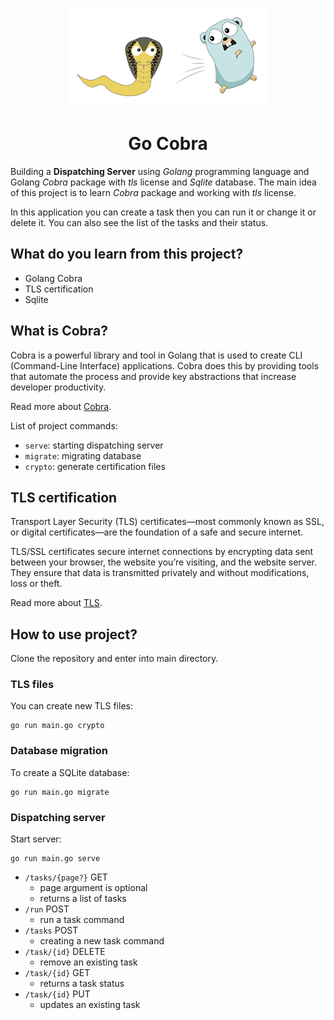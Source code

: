<p align="center">
  <img src="assets/logo.png" alt="logo" />
</p>

<h1 align="center">
Go Cobra
</h1>

Building a **Dispatching Server** using _Golang_ programming language
and Golang _Cobra_ package with _tls_ license and _Sqlite_ database. The
main idea of this project is to learn _Cobra_ package and working
with _tls_ license.

In this application you can create a task then you can run it
or change it or delete it. You can also see the list of the tasks
and their status.

## What do you learn from this project?
- Golang Cobra
- TLS certification
- Sqlite

## What is Cobra?
Cobra is a powerful library and tool in Golang that is used to
create CLI (Command-Line Interface) applications. 
Cobra does this by providing tools that automate
the process and provide key abstractions that increase
developer productivity.

Read more about [Cobra](https://cobra.dev/).

List of project commands:
- ```serve```: starting dispatching server
- ```migrate```: migrating database
- ```crypto```: generate certification files

## TLS certification
Transport Layer Security (TLS) 
certificates—most commonly known as SSL, 
or digital certificates—are the foundation 
of a safe and secure internet. 

TLS/SSL certificates secure internet 
connections by encrypting data sent between 
your browser, the website you’re visiting, 
and the website server. 
They ensure that data is transmitted privately 
and without modifications, loss or theft.

Read more about [TLS](https://www.digicert.com/tls-ssl/tls-ssl-certificates#:~:text=Transport%20Layer%20Security%20(TLS)%20certificates,visiting%2C%20and%20the%20website%20server.).

## How to use project?
Clone the repository and enter into main directory.

### TLS files
You can create new TLS files:
```shell
go run main.go crypto
```

### Database migration
To create a SQLite database:
```shell
go run main.go migrate
```

### Dispatching server
Start server:
```shell
go run main.go serve
```

- `/tasks/{page?}` GET
  - page argument is optional 
  - returns a list of tasks
- `/run` POST
  - run a task command
- `/tasks` POST 
  - creating a new task command
- `/task/{id}` DELETE
  - remove an existing task
- `/task/{id}` GET
  - returns a task status
- `/task/{id}` PUT
  - updates an existing task